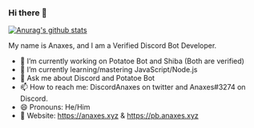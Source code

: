 ### Hi there 👋
[![Anurag's github stats](https://github-readme-stats.vercel.app/api?username=DiscordAnaxes&show_icons=true&theme=tokyonight)](https://github.com/anuraghazra/github-readme-stats)

My name is Anaxes, and I am a Verified Discord Bot Developer.


- 🔭 I’m currently working on Potatoe Bot and Shiba (Both are verified)
- 🌱 I’m currently learning/mastering JavaScript/Node.js
- 💬 Ask me about Discord and Potatoe Bot
- 📫 How to reach me: DiscordAnaxes on twitter and Anaxes#3274 on Discord.
- 😄 Pronouns: He/Him
- 🔗 Website: https://anaxes.xyz & https://pb.anaxes.xyz
